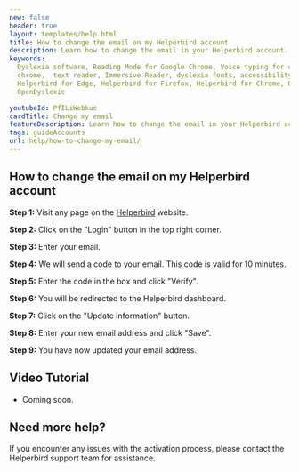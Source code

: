 ```yaml
---
new: false
header: true
layout: templates/help.html
title: How to change the email on my Helperbird account
description: Learn how to change the email in your Helperbird account.
keywords:
  Dyslexia software, Reading Mode for Google Chrome, Voice typing for chrome, Text to speech for
  chrome,  text reader, Immersive Reader, dyslexia fonts, accessibility software, dyslexia software,
  Helperbird for Edge, Helperbird for Firefox, Helperbird for Chrome, Opendyslexic for Chrome,
  OpenDyslexic

youtubeId: PfILiWebkuc
cardTitle: Change my email
featureDescription: Learn how to change the email in your Helperbird account.
tags: guideAccounts
url: help/how-to-change-my-email/
---
```




## How to change the email on my Helperbird account

**Step 1:** Visit any page on the [Helperbird](https://helperbird.com/pro) website.

**Step 2:** Click on the "Login" button in the top right corner.

**Step 3:** Enter your email.

**Step 4:** We will send a code to your email. This code is valid for 10 minutes.

**Step 5:** Enter the code in the box and click "Verify".

**Step 6:** You will be redirected to the Helperbird dashboard.

**Step 7:** Click on the "Update information" button.

**Step 8:** Enter your new email address and click "Save".

**Step 9:** You have now updated your email address.


## Video Tutorial

- Coming soon.


## Need more help?

If you encounter any issues with the activation process, please contact the Helperbird support team for assistance.
